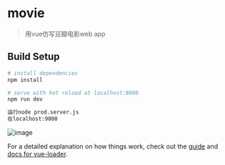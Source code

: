 # movie

> 用vue仿写豆瓣电影web app

## Build Setup

``` bash
# install dependencies
npm install

# serve with hot reload at localhost:8080
npm run dev

运行node prod.server.js
在localhost:9000

```
![image](D:1.gif)

For a detailed explanation on how things work, check out the [guide](http://vuejs-templates.github.io/webpack/) and [docs for vue-loader](http://vuejs.github.io/vue-loader).
